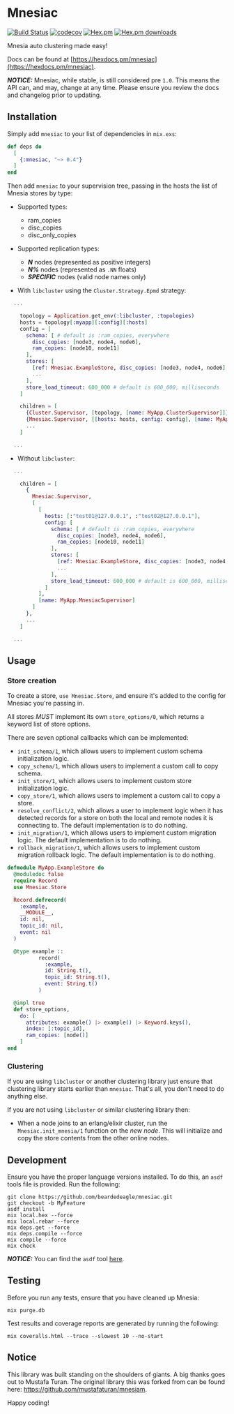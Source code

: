# Mnesiac

[![Build Status](https://travis-ci.org/beardedeagle/mnesiac.svg?branch=master)](https://travis-ci.org/beardedeagle/mnesiac) [![codecov](https://codecov.io/gh/beardedeagle/mnesiac/branch/master/graph/badge.svg)](https://codecov.io/gh/beardedeagle/mnesiac) [![Hex.pm](http://img.shields.io/hexpm/v/mnesiac.svg?style=flat)](https://hex.pm/packages/mnesiac) [![Hex.pm downloads](https://img.shields.io/hexpm/dt/mnesiac.svg?style=flat)](https://hex.pm/packages/mnesiac)

Mnesia auto clustering made easy!

Docs can be found at [https://hexdocs.pm/mnesiac](https://hexdocs.pm/mnesiac).

**_NOTICE:_** Mnesiac, while stable, is still considered pre `1.0`. This means the API can, and may, change at any time. Please ensure you review the docs and changelog prior to updating.

## Installation

Simply add `mnesiac` to your list of dependencies in `mix.exs`:

```elixir
def deps do
  [
    {:mnesiac, "~> 0.4"}
  ]
end
```

Then add `mnesiac` to your supervision tree, passing in the hosts the list of Mnesia stores by type:

- Supported types:
  - ram_copies
  - disc_copies
  - disc_only_copies

- Supported replication types:
  - **_N_** nodes (represented as positive integers)
  - **_N%_** nodes (represented as `.NN` floats)
  - **_SPECIFIC_** nodes (valid node names only)

- With `libcluster` using the `Cluster.Strategy.Epmd` strategy:

```elixir
  ...

    topology = Application.get_env(:libcluster, :topologies)
    hosts = topology[:myapp][:config][:hosts]
    config = [
      schema: [ # default is :ram_copies, everywhere
        disc_copies: [node3, node4, node6],
        ram_copies: [node10, node11]
      ],
      stores: [
        [ref: Mnesiac.ExampleStore, disc_copies: [node3, node4, node6], ram_copies: [node10, node11], blacklist: [node1, node2]],
        ...
      ],
      store_load_timeout: 600_000 # default is 600_000, milliseconds
    ]

    children = [
      {Cluster.Supervisor, [topology, [name: MyApp.ClusterSupervisor]]},
      {Mnesiac.Supervisor, [[hosts: hosts, config: config], [name: MyApp.MnesiacSupervisor]]},
      ...
    ]

  ...
```

- Without `libcluster`:

```elixir
  ...

    children = [
      {
        Mnesiac.Supervisor,
        [
          [
            hosts: [:"test01@127.0.0.1", :"test02@127.0.0.1"],
            config: [
              schema: [ # default is :ram_copies, everywhere
                disc_copies: [node3, node4, node6],
                ram_copies: [node10, node11]
              ],
              stores: [
                [ref: Mnesiac.ExampleStore, disc_copies: [node3, node4, node6], ram_copies: [node10, node11], blacklist: [node1, node2]],
                ...
              ],
              store_load_timeout: 600_000 # default is 600_000, milliseconds
            ]
          ],
          [name: MyApp.MnesiacSupervisor]
        ]
      },
      ...
    ]

  ...
```

## Usage

### Store creation

To create a store, `use Mnesiac.Store`, and ensure it's added to the config for Mnesiac you're passing in. 

All stores *MUST* implement its own `store_options/0`, which returns a keyword list of store options.

There are seven optional callbacks which can be implemented:

- `init_schema/1`, which allows users to implement custom schema initialization logic.
- `copy_schema/1`, which allows users to implement a custom call to copy schema.
- `init_store/1`, which allows users to implement custom store initialization logic.
- `copy_store/1`, which allows users to implement a custom call to copy a store.
- `resolve_conflict/2`, which allows a user to implement logic when it has detected records for a store on both the local and remote nodes it is connecting to. The default implementation is to do nothing.
- `init_migration/1`, which allows users to implement custom migration logic. The default implementation is to do nothing.
- `rollback_migration/1`, which allows users to implement custom migration rollback logic. The default implementation is to do nothing.

```elixir
defmodule MyApp.ExampleStore do
  @moduledoc false
  require Record
  use Mnesiac.Store

  Record.defrecord(
    :example,
    __MODULE__,
    id: nil,
    topic_id: nil,
    event: nil
  )

  @type example ::
          record(
            :example,
            id: String.t(),
            topic_id: String.t(),
            event: String.t()
          )

  @impl true
  def store_options,
    do: [
      attributes: example() |> example() |> Keyword.keys(),
      index: [:topic_id],
      ram_copies: [node()]
    ]
end
```

### Clustering

If you are using `libcluster` or another clustering library just ensure that clustering library starts earlier than `mnesiac`. That's all, you don't need to do anything else.

If you are not using `libcluster` or similar clustering library then:

- When a node joins to an erlang/elixir cluster, run the `Mnesiac.init_mnesia/1` function on the *new node*. This will initialize and copy the store contents from the other online nodes.

## Development

Ensure you have the proper language versions installed. To do this, an `asdf` tools file is provided. Run the following:

```shell
git clone https://github.com/beardedeagle/mnesiac.git
git checkout -b MyFeature
asdf install
mix local.hex --force
mix local.rebar --force
mix deps.get --force
mix deps.compile --force
mix compile --force
mix check
```

**_NOTICE:_** You can find the `asdf` tool [here][1].

## Testing

Before you run any tests, ensure that you have cleaned up Mnesia:

```shell
mix purge.db
```

Test results and coverage reports are generated by running the following:

```shell
mix coveralls.html --trace --slowest 10 --no-start
```

## Notice

This library was built standing on the shoulders of giants. A big thanks goes out to Mustafa Turan. The original library this was forked from can be found here: <https://github.com/mustafaturan/mnesiam>.

Happy coding!

[1]: https://github.com/asdf-vm/asdf
